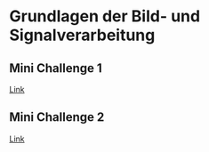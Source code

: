 # Grundlagen der Bild- und Signalverarbeitung
## Mini Challenge 1
[Link](https://github.com/alexschillingfhnw/gbsv/tree/main/mc1)

## Mini Challenge 2
[Link](https://github.com/alexschillingfhnw/gbsv/tree/main/mc2)
